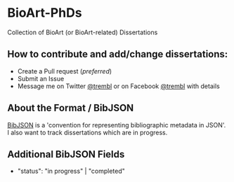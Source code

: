 # BioArt-PhDs
Collection of BioArt (or BioArt-related) Dissertations

## How to contribute and add/change dissertations:
 - Create a Pull request (_preferred_)
 - Submit an Issue 
 - Message me on Twitter [@trembl](https://twitter.com/trembl) or on Facebook [@trembl](https://www.facebook.com/trembl) with details

## About the Format / BibJSON
[BibJSON](http://okfnlabs.org/bibjson/) is a 'convention for representing bibliographic metadata in JSON'. I also want to track dissertations which are in progress.

## Additional BibJSON Fields

- "status": "in progress" | "completed"
